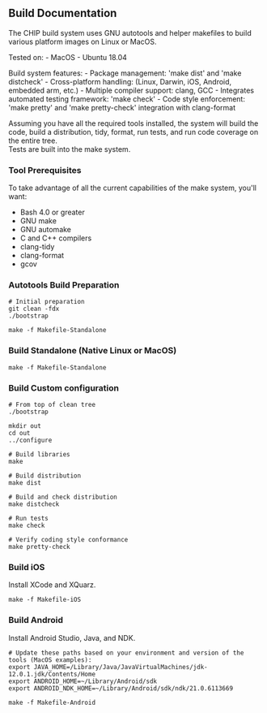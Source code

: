 ## Build Documentation

The CHIP build system uses GNU autotools and helper makefiles to build
various platform images on Linux or MacOS.

Tested on:
    - MacOS
    - Ubuntu 18.04


Build system features:
    - Package management: 'make dist' and 'make distcheck'
    - Cross-platform handling: (Linux, Darwin, iOS, Android, embedded arm, etc.)
    - Multiple compiler support: clang, GCC
    - Integrates automated testing framework: 'make check'
    - Code style enforcement: 'make pretty' and 'make pretty-check' integration with clang-format

Assuming you have all the required tools installed, the system will build the code,
build a distribution, tidy, format, run tests, and run code coverage on the entire tree.  
Tests are built into the make system.


### Tool Prerequisites

To take advantage of all the current capabilities of the make system, you'll want:

* Bash 4.0 or greater
* GNU make
* GNU automake
* C and C++ compilers
* clang-tidy
* clang-format
* gcov

### Autotools Build Preparation

```
# Initial preparation
git clean -fdx
./bootstrap

make -f Makefile-Standalone
```

### Build Standalone (Native Linux or MacOS)

```
make -f Makefile-Standalone
```

### Build Custom configuration

```
# From top of clean tree
./bootstrap

mkdir out
cd out
../configure

# Build libraries
make

# Build distribution
make dist

# Build and check distribution
make distcheck

# Run tests
make check

# Verify coding style conformance
make pretty-check
```

### Build iOS

Install XCode and XQuarz.

```
make -f Makefile-iOS
```

### Build Android

Install Android Studio, Java, and NDK.

```
# Update these paths based on your environment and version of the tools (MacOS examples):
export JAVA_HOME=/Library/Java/JavaVirtualMachines/jdk-12.0.1.jdk/Contents/Home
export ANDROID_HOME=~/Library/Android/sdk
export ANDROID_NDK_HOME=~/Library/Android/sdk/ndk/21.0.6113669

make -f Makefile-Android
```
